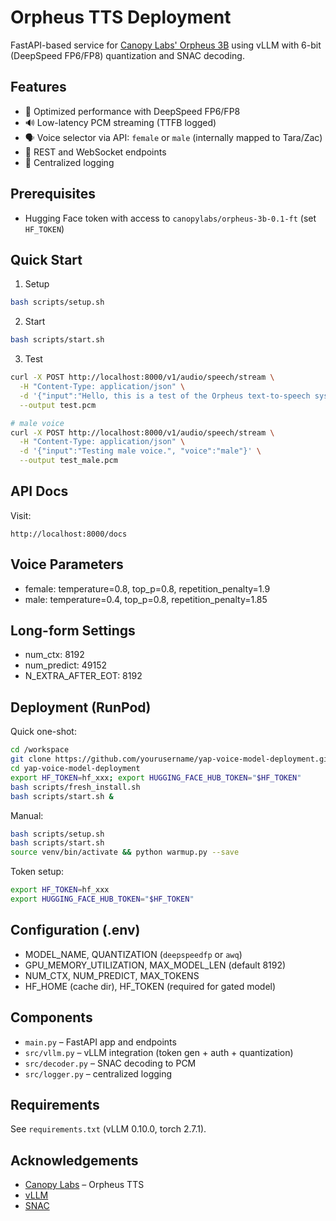 # Orpheus TTS Deployment

FastAPI-based service for [Canopy Labs' Orpheus 3B](https://huggingface.co/canopylabs/orpheus-3b-0.1-ft) using vLLM with 6-bit (DeepSpeed FP6/FP8) quantization and SNAC decoding.

## Features

- 🚀 Optimized performance with DeepSpeed FP6/FP8
- 🔊 Low-latency PCM streaming (TTFB logged)
- 🗣️ Voice selector via API: `female` or `male` (internally mapped to Tara/Zac)
- 🔌 REST and WebSocket endpoints
- 📝 Centralized logging

## Prerequisites

- Hugging Face token with access to `canopylabs/orpheus-3b-0.1-ft` (set `HF_TOKEN`)

## Quick Start

1) Setup
```bash
bash scripts/setup.sh
```

2) Start
```bash
bash scripts/start.sh
```

3) Test
```bash
curl -X POST http://localhost:8000/v1/audio/speech/stream \
  -H "Content-Type: application/json" \
  -d '{"input":"Hello, this is a test of the Orpheus text-to-speech system.", "voice":"female"}' \
  --output test.pcm

# male voice
curl -X POST http://localhost:8000/v1/audio/speech/stream \
  -H "Content-Type: application/json" \
  -d '{"input":"Testing male voice.", "voice":"male"}' \
  --output test_male.pcm
```

## API Docs

Visit:
```
http://localhost:8000/docs
```

## Voice Parameters

- female: temperature=0.8, top_p=0.8, repetition_penalty=1.9
- male:   temperature=0.4, top_p=0.8, repetition_penalty=1.85

## Long-form Settings

- num_ctx: 8192
- num_predict: 49152
- N_EXTRA_AFTER_EOT: 8192

## Deployment (RunPod)

Quick one-shot:
```bash
cd /workspace
git clone https://github.com/yourusername/yap-voice-model-deployment.git
cd yap-voice-model-deployment
export HF_TOKEN=hf_xxx; export HUGGING_FACE_HUB_TOKEN="$HF_TOKEN"
bash scripts/fresh_install.sh
bash scripts/start.sh &
```

Manual:
```bash
bash scripts/setup.sh
bash scripts/start.sh
source venv/bin/activate && python warmup.py --save
```

Token setup:
```bash
export HF_TOKEN=hf_xxx
export HUGGING_FACE_HUB_TOKEN="$HF_TOKEN"
```

## Configuration (.env)

- MODEL_NAME, QUANTIZATION (`deepspeedfp` or `awq`)
- GPU_MEMORY_UTILIZATION, MAX_MODEL_LEN (default 8192)
- NUM_CTX, NUM_PREDICT, MAX_TOKENS
- HF_HOME (cache dir), HF_TOKEN (required for gated model)

## Components

- `main.py` – FastAPI app and endpoints
- `src/vllm.py` – vLLM integration (token gen + auth + quantization)
- `src/decoder.py` – SNAC decoding to PCM
- `src/logger.py` – centralized logging

## Requirements

See `requirements.txt` (vLLM 0.10.0, torch 2.7.1). 

## Acknowledgements

- [Canopy Labs](https://canopylabs.ai/) – Orpheus TTS
- [vLLM](https://github.com/vllm-project/vllm)
- [SNAC](https://github.com/hubert-siuzdak/snac/)